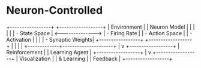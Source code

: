 # Neuron-Controlled
+-----------------+                  +------------------+
|  Environment    |                  |   Neuron Model   |
|                 |                  |                  |
|  - State Space  | <--------------> |  - Firing Rate   |
|  - Action Space |                  |  - Activation     |
|                 |                  |  - Synaptic Weights|
+-----------------+                  +------------------+
        |                                   |
        |                                   |
        +-------------+---------------------+
                      |
                      v
              +------------------+
              |   Reinforcement   |
              |   Learning Agent  |
              +------------------+
                      |
                      v
              +------------------+
              |   Visualization   |
              |     & Learning    |
              |      Feedback      |
              +------------------+
